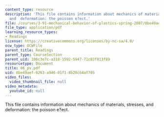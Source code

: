```yaml
---
content_type: resource
description: 'This file contains information about mechanics of materials, stresses,
  and  deformation: the poisson e?ect.'
file: /courses/3-91-mechanical-behavior-of-plastics-spring-2007/0be49aef0263a94601f18b28c64af705_06_pv.pdf
file_type: application/pdf
learning_resource_types:
- Readings
license: https://creativecommons.org/licenses/by-nc-sa/4.0/
ocw_type: OCWFile
parent_title: Readings
parent_type: CourseSection
parent_uid: 106c3e7c-a318-1592-5947-71c83f813f89
resourcetype: Document
title: 06_pv.pdf
uid: 0be49aef-0263-a946-01f1-8b28c64af705
video_files:
  video_thumbnail_file: null
video_metadata:
  youtube_id: null
---
```

This file contains information about mechanics of materials, stresses, and  deformation: the poisson e?ect.